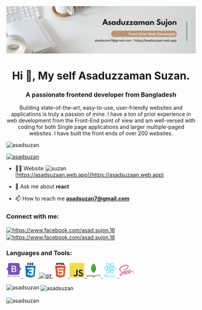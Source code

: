 [![MasterHead](banner.jpg)](https://asadsuzaan.web.app/)
<h1 align="center">Hi 👋, My self Asaduzzaman Suzan.</h1>
<h3 align="center">A passionate frontend developer from Bangladesh</h3>
<p align="center"> Building state-of-the-art, easy-to-use, user-friendly websites and applications is truly a passion of mine. I have a ton of prior experience in web development from the Front-End point of view and am well-versed with coding for both Single page applications and larger multiple-paged websites. I have built the front ends of over 200 websites.</p>

<p align="left"> <img src="https://komarev.com/ghpvc/?username=asadsuzan&label=Profile%20views&color=0e75b6&style=flat" alt="asadsuzan" /> </p>

<p align="left"> <a href="https://github.com/ryo-ma/github-profile-trophy"><img src="https://github-profile-trophy.vercel.app/?username=asadsuzan" alt="asadsuzan" /></a> </p>


 <img align="right" alt="suzan" width="400px" src= "https://c.tenor.com/iYDmNcpFHeIAAAAM/blood-anime.gif">
 
- 👨‍💻 Website [https://asadsuzaan.web.app](https://asadsuzaan.web.app)

- 💬 Ask me about **react**

- 📫 How to reach me **asadsuzan7@gmail.com**

<h3 align="left">Connect with me:</h3>
<span align="left">
<a href="https://www.facebook.com/asadsuzaan/" target="_blank" rel="noopener noreferrer" ><img align="center" src="https://raw.githubusercontent.com/rahuldkjain/github-profile-readme-generator/master/src/images/icons/Social/facebook.svg" alt="https://www.facebook.com/asad.sujon.16" height="30" width="40" /></a>
</span>

<span align="left">
<a href="https://www.linkedin.com/in/asadsuzan/" target="_blank" rel="noopener noreferrer"><img align="center" src="Limav-Flat-Gradient-Social-Linkedin.ico" alt="https://www.facebook.com/asad.sujon.16" height="30" width="40" /></a>
</span>

<h3 align="left">Languages and Tools:</h3>
<p align="left"> <a href="https://getbootstrap.com" target="_blank" rel="noreferrer"> <img src="https://raw.githubusercontent.com/devicons/devicon/master/icons/bootstrap/bootstrap-plain-wordmark.svg" alt="bootstrap" width="40" height="40"/> </a> <a href="https://www.w3schools.com/css/" target="_blank" rel="noreferrer"> <img src="https://raw.githubusercontent.com/devicons/devicon/master/icons/css3/css3-original-wordmark.svg" alt="css3" width="40" height="40"/> </a> <a href="https://git-scm.com/" target="_blank" rel="noreferrer"> <img src="https://www.vectorlogo.zone/logos/git-scm/git-scm-icon.svg" alt="git" width="40" height="40"/> </a> <a href="https://www.w3.org/html/" target="_blank" rel="noreferrer"> <img src="https://raw.githubusercontent.com/devicons/devicon/master/icons/html5/html5-original-wordmark.svg" alt="html5" width="40" height="40"/> </a> <a href="https://developer.mozilla.org/en-US/docs/Web/JavaScript" target="_blank" rel="noreferrer"> <img src="https://raw.githubusercontent.com/devicons/devicon/master/icons/javascript/javascript-original.svg" alt="javascript" width="40" height="40"/> </a> <a href="https://www.mongodb.com/" target="_blank" rel="noreferrer"> <img src="https://raw.githubusercontent.com/devicons/devicon/master/icons/mongodb/mongodb-original-wordmark.svg" alt="mongodb" width="40" height="40"/> </a> <a href="https://reactjs.org/" target="_blank" rel="noreferrer"> <img src="https://raw.githubusercontent.com/devicons/devicon/master/icons/react/react-original-wordmark.svg" alt="react" width="40" height="40"/> </a> <a href="https://sass-lang.com" target="_blank" rel="noreferrer"> <img src="https://raw.githubusercontent.com/devicons/devicon/master/icons/sass/sass-original.svg" alt="sass" width="40" height="40"/> </a> </p>

<p><img align="left" src="https://github-readme-stats.vercel.app/api/top-langs?username=asadsuzan&show_icons=true&locale=en&layout=compact" alt="asadsuzan" /></p>

<p>&nbsp;<img align="center" src="https://github-readme-stats.vercel.app/api?username=asadsuzan&show_icons=true&locale=en" alt="asadsuzan" /></p>

<p><img align="center" src="https://github-readme-streak-stats.herokuapp.com/?user=asadsuzan&" alt="asadsuzan" /></p>
